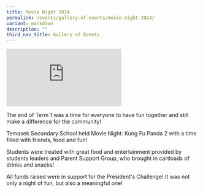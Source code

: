 ```yaml
---
title: Movie Night 2024
permalink: /events/gallery-of-events/movie-night-2024/
variant: markdown
description: ""
third_nav_title: Gallery of Events
---
```

<div class="iframe-wrapper">
<iframe allowfullscreen="true" frameborder="0" src="https://www.youtube.com/embed/kkIEuh3Jq9U?si=L0omqaxqbh1dKgZR"></iframe>
</div>
<p></p>
<p>The end of Term 1 was a time for everyone to have fun together and still
make a difference for the community!</p>
<p>Temasek Secondary School held Movie Night: Kung Fu Panda 2 with a time
filled with friends, food and fun!</p>
<p>Students were treated with great food and entertainment provided by students
leaders and Parent Support Group, who brought in cartloads of drinks and
snacks!</p>
<p>All funds raised were in support for the President's Challenge! It was
not only a night of fun, but also a meaningful one!</p>